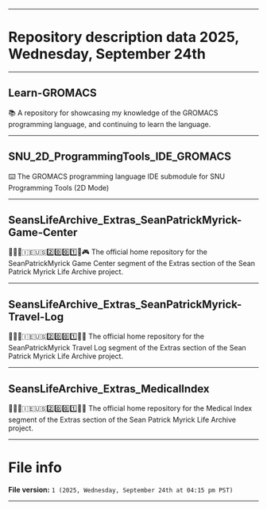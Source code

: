 
***

# Repository description data 2025, Wednesday, September 24th

---

## Learn-GROMACS

📚️ A repository for showcasing my knowledge of the GROMACS programming language, and continuing to learn the language. 

---

## SNU_2D_ProgrammingTools_IDE_GROMACS

⌨️ The GROMACS programming language IDE submodule for SNU Programming Tools (2D Mode)

---

## SeansLifeArchive_Extras_SeanPatrickMyrick-Game-Center

👨‍🦱️🏴󠁧󠁢󠁷󠁬󠁳󠁿️🇮🇪️🇺🇸️2️⃣️0️⃣️0️⃣️1️⃣️📂️🎮️ The official home repository for the SeanPatrickMyrick Game Center segment of the Extras section of the Sean Patrick Myrick Life Archive project.

---

## SeansLifeArchive_Extras_SeanPatrickMyrick-Travel-Log

👨‍🦱️🏴󠁧󠁢󠁷󠁬󠁳󠁿️🇮🇪️🇺🇸️2️⃣️0️⃣️0️⃣️1️⃣️📂️💼️ The official home repository for the SeanPatrickMyrick Travel Log segment of the Extras section of the Sean Patrick Myrick Life Archive project.

---

## SeansLifeArchive_Extras_MedicalIndex

👨‍🦱️🏴󠁧󠁢󠁷󠁬󠁳󠁿️🇮🇪️🇺🇸️2️⃣️0️⃣️0️⃣️1️⃣️📂️🩻 The official home repository for the Medical Index segment of the Extras section of the Sean Patrick Myrick Life Archive project.

***

# File info

**File version:** `1 (2025, Wednesday, September 24th at 04:15 pm PST)`

***

